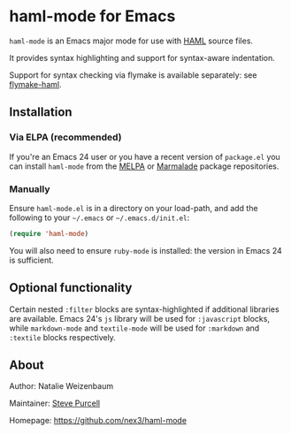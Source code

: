 # haml-mode for Emacs

`haml-mode` is an Emacs major mode for use with
[HAML](http://haml.info/) source files.

It provides syntax highlighting and support for syntax-aware
indentation.

Support for syntax checking via flymake is available separately: see
[flymake-haml](https://github.com/purcell/flymake-haml).

## Installation

### Via ELPA (recommended)

If you're an Emacs 24 user or you have a recent version of
`package.el` you can install `haml-mode` from the
[MELPA](http://melpa.org) or
[Marmalade](http://marmalade-repo.org) package repositories.

### Manually

Ensure `haml-mode.el` is in a directory on your load-path, and
add the following to your `~/.emacs` or `~/.emacs.d/init.el`:

``` lisp
(require 'haml-mode)
```

You will also need to ensure `ruby-mode` is installed: the version in
Emacs 24 is sufficient.

## Optional functionality

Certain nested `:filter` blocks are syntax-highlighted if additional
libraries are available. Emacs 24's `js` library will be used for
`:javascript` blocks, while `markdown-mode` and `textile-mode` will be
used for `:markdown` and `:textile` blocks respectively.


## About

Author: Natalie Weizenbaum

Maintainer: [Steve Purcell](https://github.com/purcell) <steve at sanityinc dot com>

Homepage: https://github.com/nex3/haml-mode
